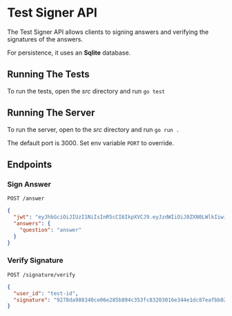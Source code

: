 # Test Signer API

The Test Signer API allows clients to signing answers and verifying the signatures of the answers.

For persistence, it uses an **Sqlite** database.

## Running The Tests

To run the tests, open the _src_ directory and run `go test`

## Running The Server

To run the server, open to the _src_ directory and run `go run .`

The default port is 3000. Set env variable `PORT` to override.

## Endpoints

### Sign Answer

`POST /answer`

```json
{
  "jwt": "eyJhbGciOiJIUzI1NiIsInR5cCI6IkpXVCJ9.eyJzdWIiOiJ0ZXN0LWlkIiwibmFtZSI6IkpvaG4gRG9lIiwiaWF0IjoxNTE2MjM5MDIyfQ.wDEN_8kZ4w6O9yx0t8xGCIETyyhIS6suwZK0NaPXU2Q",
  "answers": {
    "question": "answer"
  }
}
```

### Verify Signature

`POST /signature/verify`

```json
{
  "user_id": "test-id",
  "signature": "9278da988340ce06e285b894c353fc83203016e344e1dc87eafbb029ef8e8652"
}
```
